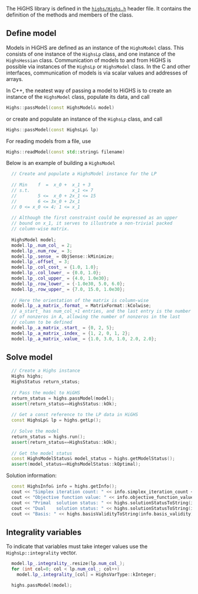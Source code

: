 The HiGHS library is defined in the [`highs/Highs.h`](https://github.com/ERGO-Code/HiGHS/blob/master/highs/Highs.h) header file. It contains the definition of the methods and members of the class. 

## Define model

Models in HiGHS are defined as an instance of the `HighsModel` class. This consists of one instance of the `HighsLp` class, and one instance of the `HighsHessian` class. Communication of models to and from HiGHS is possible via instances of the `HighsLp` or `HighsModel` class. In the C and other interfaces, communication of models is via scalar values and addresses of arrays.

In C++, the neatest way of passing a model to HiGHS is to create an instance of the `HighsModel` class, populate its data, and call
``` cpp
Highs::passModel(const HighsModel& model)
```

or create and populate an instance of the `HighsLp` class, and call
``` cpp
Highs::passModel(const HighsLp& lp)
```

For reading models from a file, use
``` cpp
Highs::readModel(const std::string& filename)
```

Below is an example of building a `HighsModel`
``` cpp
  // Create and populate a HighsModel instance for the LP
  
  // Min    f  =  x_0 +  x_1 + 3
  // s.t.                x_1 <= 7
  //        5 <=  x_0 + 2x_1 <= 15
  //        6 <= 3x_0 + 2x_1
  // 0 <= x_0 <= 4; 1 <= x_1
  
  // Although the first constraint could be expressed as an upper
  // bound on x_1, it serves to illustrate a non-trivial packed
  // column-wise matrix.
  
  HighsModel model;
  model.lp_.num_col_ = 2;
  model.lp_.num_row_ = 3;
  model.lp_.sense_ = ObjSense::kMinimize;
  model.lp_.offset_ = 3;
  model.lp_.col_cost_ = {1.0, 1.0};
  model.lp_.col_lower_ = {0.0, 1.0};
  model.lp_.col_upper_ = {4.0, 1.0e30};
  model.lp_.row_lower_ = {-1.0e30, 5.0, 6.0};
  model.lp_.row_upper_ = {7.0, 15.0, 1.0e30};
  
  // Here the orientation of the matrix is column-wise
  model.lp_.a_matrix_.format_ = MatrixFormat::kColwise;
  // a_start_ has num_col_+1 entries, and the last entry is the number
  // of nonzeros in A, allowing the number of nonzeros in the last
  // column to be defined
  model.lp_.a_matrix_.start_ = {0, 2, 5};
  model.lp_.a_matrix_.index_ = {1, 2, 0, 1, 2};
  model.lp_.a_matrix_.value_ = {1.0, 3.0, 1.0, 2.0, 2.0};
```

## Solve model

``` cpp
  // Create a Highs instance
  Highs highs;
  HighsStatus return_status;
  
  // Pass the model to HiGHS
  return_status = highs.passModel(model);
  assert(return_status==HighsStatus::kOk);
  
  // Get a const reference to the LP data in HiGHS
  const HighsLp& lp = highs.getLp();
  
  // Solve the model
  return_status = highs.run();
  assert(return_status==HighsStatus::kOk);
  
  // Get the model status
  const HighsModelStatus& model_status = highs.getModelStatus();
  assert(model_status==HighsModelStatus::kOptimal);
```

Solution information:

``` cpp
  const HighsInfo& info = highs.getInfo();
  cout << "Simplex iteration count: " << info.simplex_iteration_count << endl;
  cout << "Objective function value: " << info.objective_function_value << endl;
  cout << "Primal  solution status: " << highs.solutionStatusToString(info.primal_solution_status) << endl;
  cout << "Dual    solution status: " << highs.solutionStatusToString(info.dual_solution_status) << endl;
  cout << "Basis: " << highs.basisValidityToString(info.basis_validity) << endl;
```

## Integrality variables

To indicate that variables must take integer values use the `HighsLp::integrality` vector.
``` cpp
  model.lp_.integrality_.resize(lp.num_col_);
  for (int col=0; col < lp.num_col_; col++)
    model.lp_.integrality_[col] = HighsVarType::kInteger;

  highs.passModel(model);
```
